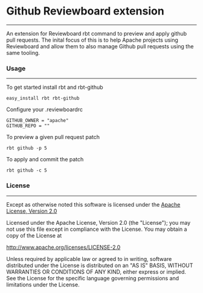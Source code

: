 # Github Reviewboard extension
---
An extension for Reviewboard rbt command to preview and apply github pull requests. The inital focus of this is to help Apache projects using Reviewboard and allow them to also manage Github pull requests using the same tooling.


### Usage
---
To get started install rbt and rbt-github

	easy_install rbt rbt-github
	
Configure your .reviewboardrc

	GITHUB_OWNER = "apache"
	GITHUB_REPO = ""
	
To preview a given pull request patch

	rbt github -p 5
	
To apply and commit the patch

	rbt github -c 5
	

### License
---
Except as otherwise noted this software is licensed under the [Apache License, Version 2.0](http://www.apache.org/licenses/LICENSE-2.0.html)

Licensed under the Apache License, Version 2.0 (the "License");
you may not use this file except in compliance with the License.
You may obtain a copy of the License at

  http://www.apache.org/licenses/LICENSE-2.0

Unless required by applicable law or agreed to in writing, software
distributed under the License is distributed on an "AS IS" BASIS,
WITHOUT WARRANTIES OR CONDITIONS OF ANY KIND, either express or implied.
See the License for the specific language governing permissions and
limitations under the License.
